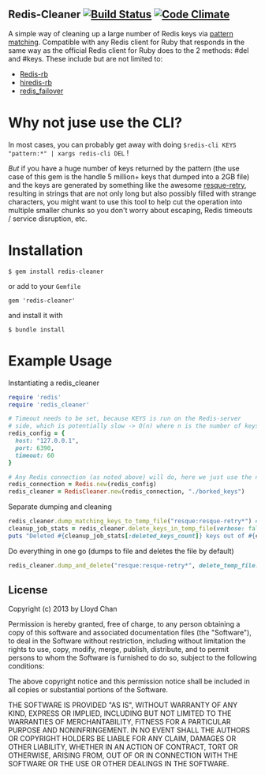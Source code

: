 Redis-Cleaner [![Build Status](https://travis-ci.org/lloydmeta/redis-cleaner.png?branch=master)](https://travis-ci.org/lloydmeta/redis-cleaner) [![Code Climate](https://codeclimate.com/github/lloydmeta/redis-cleaner.png)](https://codeclimate.com/github/lloydmeta/redis-cleaner)
-------------

A simple way of cleaning up a large number of Redis keys via [pattern matching](http://redis.io/commands/keys). Compatible with any Redis client for Ruby that responds in the same way as the official Redis client for Ruby does to the 2 methods: #del and #keys. These include but are not limited to:

  - [Redis-rb](https://github.com/redis/redis-rb)
  - [hiredis-rb](https://github.com/pietern/hiredis-rb)
  - [redis_failover](https://github.com/ryanlecompte/redis_failover)

Why not juse use the CLI?
================

In most cases, you can probably get away with doing `$redis-cli KEYS "pattern:*" | xargs redis-cli DEL` !

_But_ if you have a huge number of keys returned by the pattern (the use case of this gem is the handle 5 million+ keys that dumped into a 2GB file) and the keys are generated by something like the awesome [resque-retry](https://github.com/lantins/resque-retry), resulting in strings that are not only long but also possibly filled with strange characters, you might want to use this tool to help cut the operation into multiple smaller chunks so you don't worry about escaping, Redis timeouts / service disruption, etc.

Installation
=======
    $ gem install redis-cleaner

or add to your ``Gemfile``

    gem 'redis-cleaner'

and install it with

    $ bundle install

Example Usage
=========

Instantiating a redis_cleaner

```ruby
require 'redis'
require 'redis_cleaner'

# Timeout needs to be set, because KEYS is run on the Redis-server
# side, which is potentially slow -> O(n) where n is the number of keys
redis_config = {
  host: "127.0.0.1",
  port: 6390,
  timeout: 60
}

# Any Redis connection (as noted above) will do, here we just use the normal Redis RB client
redis_connection = Redis.new(redis_config)
redis_cleaner = RedisCleaner.new(redis_connection, "./borked_keys")
```

Separate dumping and cleaning

```ruby
redis_cleaner.dump_matching_keys_to_temp_file("resque:resque-retry*") #<-- can be skipped if you already have a file to read from
cleanup_job_stats = redis_cleaner.delete_keys_in_temp_file(verbose: false)
puts "Deleted #{cleanup_job_stats[:deleted_keys_count]} keys out of #{cleanup_job_stats[:total_keys_count]}"
```

Do everything in one go (dumps to file and deletes the file by default)

```ruby
redis_cleaner.dump_and_delete("resque:resque-retry*", delete_temp_file: false, verbose: false, batch_size: 200)
```

## License

Copyright (c) 2013 by Lloyd Chan

Permission is hereby granted, free of charge, to any person obtaining a
copy of this software and associated documentation files (the
"Software"), to deal in the Software without restriction, including
without limitation the rights to use, copy, modify, merge, publish,
distribute, and to permit persons to whom the Software is furnished to do so, subject to
the following conditions:

The above copyright notice and this permission notice shall be included
in all copies or substantial portions of the Software.

THE SOFTWARE IS PROVIDED "AS IS", WITHOUT WARRANTY OF ANY KIND, EXPRESS
OR IMPLIED, INCLUDING BUT NOT LIMITED TO THE WARRANTIES OF
MERCHANTABILITY, FITNESS FOR A PARTICULAR PURPOSE AND NONINFRINGEMENT.
IN NO EVENT SHALL THE AUTHORS OR COPYRIGHT HOLDERS BE LIABLE FOR ANY
CLAIM, DAMAGES OR OTHER LIABILITY, WHETHER IN AN ACTION OF CONTRACT,
TORT OR OTHERWISE, ARISING FROM, OUT OF OR IN CONNECTION WITH THE
SOFTWARE OR THE USE OR OTHER DEALINGS IN THE SOFTWARE.
